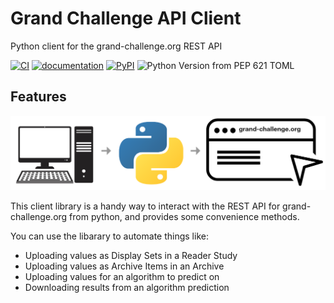 # Grand Challenge API Client

Python client for the grand-challenge.org REST API

[![CI](https://github.com/DIAGNijmegen/rse-gcapi/actions/workflows/ci.yml/badge.svg?branch=main)](https://github.com/DIAGNijmegen/rse-gcapi/actions/workflows/ci.yml?query=branch%3Amain)
[![documentation](https://img.shields.io/badge/docs-mkdocs-708FCC.svg?style=flat)](https://diagnijmegen.github.io/rse-gcapi/)
[![PyPI](https://img.shields.io/pypi/v/gcapi)](https://pypi.org/project/gcapi/)
![Python Version from PEP 621 TOML](https://img.shields.io/python/required-version-toml?tomlFilePath=https%3A%2F%2Fraw.githubusercontent.com%2FDIAGNijmegen%2Frse-gcapi%2Frefs%2Fheads%2Fmain%2Fpyproject.toml)

## Features

![API Overview](images/diagram.png)

This client library is a handy way to interact with the REST API for
grand-challenge.org from python, and provides some convenience methods.

You can use the libarary to automate things like:

* Uploading values as Display Sets in a Reader Study
* Uploading values as Archive Items in an Archive
* Uploading values for an algorithm to predict on
* Downloading results from an algorithm prediction
